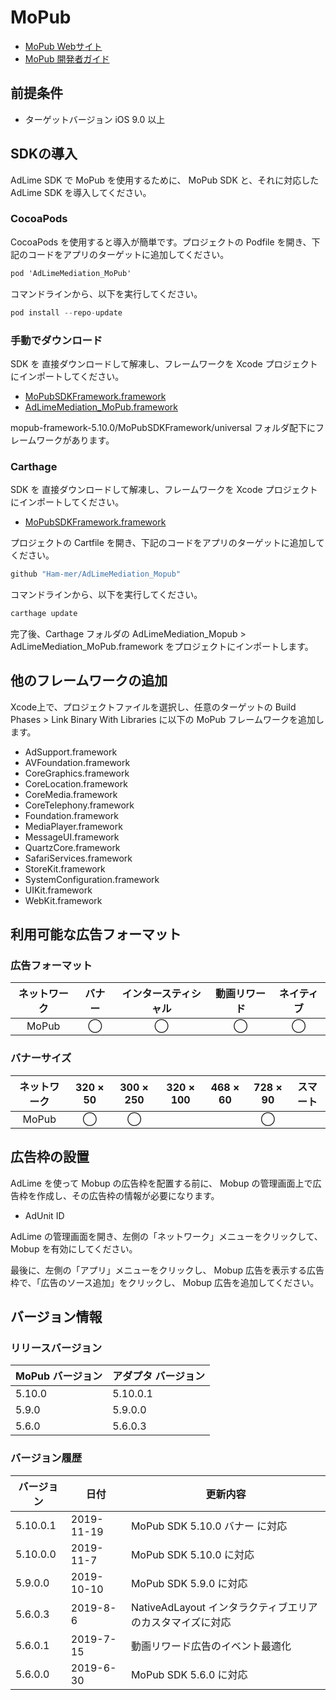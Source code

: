 # MoPub
- [MoPub Webサイト](https://app.mopub.com/apps)
- [MoPub 開発者ガイド](https://developers.mopub.com/publishers/ios/get-started/)

## 前提条件
- ターゲットバージョン iOS 9.0 以上

## SDKの導入

AdLime SDK で MoPub を使用するために、 MoPub SDK と、それに対応した AdLime SDK を導入してください。

### CocoaPods

CocoaPods を使用すると導入が簡単です。プロジェクトの Podfile を開き、下記のコードをアプリのターゲットに追加してください。
```objectivec
pod 'AdLimeMediation_MoPub'
```

コマンドラインから、以下を実行してください。
```objectivec
pod install --repo-update
```

### 手動でダウンロード
SDK を 直接ダウンロードして解凍し、フレームワークを Xcode プロジェクトにインポートしてください。
- [MoPubSDKFramework.framework](https://github.com/mopub/mopub-ios-sdk/releases/download/5.10.0/mopub-framework-5.10.0.zip)
- [AdLimeMediation_MoPub.framework](https://github.com/Ham-mer/AdLime-iOS-Pub/raw/master/DownloadZip/AdLimeMediation_MoPub/5.10.0.1.zip)

mopub-framework-5.10.0/MoPubSDKFramework/universal フォルダ配下にフレームワークがあります。

### Carthage
SDK を 直接ダウンロードして解凍し、フレームワークを Xcode プロジェクトにインポートしてください。
- [MoPubSDKFramework.framework](https://github.com/mopub/mopub-ios-sdk/releases/download/5.10.0/mopub-framework-5.10.0.zip)

プロジェクトの Cartfile を開き、下記のコードをアプリのターゲットに追加してください。
```objectivec
github "Ham-mer/AdLimeMediation_Mopub"
```

コマンドラインから、以下を実行してください。
```objectivec
carthage update
```

完了後、Carthage フォルダの AdLimeMediation_Mopub > AdLimeMediation_MoPub.framework をプロジェクトにインポートします。

## 他のフレームワークの追加
Xcode上で、プロジェクトファイルを選択し、任意のターゲットの Build Phases > Link Binary With Libraries に以下の MoPub フレームワークを追加します。

- AdSupport.framework
- AVFoundation.framework
- CoreGraphics.framework
- CoreLocation.framework
- CoreMedia.framework
- CoreTelephony.framework
- Foundation.framework
- MediaPlayer.framework
- MessageUI.framework
- QuartzCore.framework
- SafariServices.framework
- StoreKit.framework
- SystemConfiguration.framework
- UIKit.framework
- WebKit.framework

## 利用可能な広告フォーマット

### 広告フォーマット
|ネットワーク|バナー|インタースティシャル|動画リワード|ネイティブ|
|:--------:|:----:|:----------:|:------:|:----:|
|MoPub     |◯     | ◯          |◯       |◯     |

### バナーサイズ
|ネットワーク |320 × 50  |300 × 250   |320 × 100  |468 × 60  |728 × 90  |スマート    |
|:-------:|:------:|:--------:|:-------:|:------:|:------:|:-------:|
|MoPub    |◯       |◯         |         |        |◯       |         |

## 広告枠の設置
AdLime を使って Mobup の広告枠を配置する前に、 Mobup の管理画面上で広告枠を作成し、その広告枠の情報が必要になります。
- AdUnit ID

AdLime の管理画面を開き、左側の「ネットワーク」メニューをクリックして、 Mobup を有効にしてください。

最後に、左側の「アプリ」メニューをクリックし、 Mobup 広告を表示する広告枠で、「広告のソース追加」をクリックし、 Mobup 広告を追加してください。

## バージョン情報

### リリースバージョン
| MoPub バージョン    | アダプタ バージョン |
|:-----------------|:----------------|
|5.10.0            |5.10.0.1          |
|5.9.0             |5.9.0.0          |
|5.6.0             |5.6.0.3          |

### バージョン履歴
| バージョン | 日付       | 更新内容                           |
|----------|------------|----------------------------------|
| 5.10.0.1 | 2019-11-19 | MoPub SDK 5.10.0 バナー に対応     | 
| 5.10.0.0 | 2019-11-7  | MoPub SDK 5.10.0 に対応     | 
| 5.9.0.0  | 2019-10-10 | MoPub SDK 5.9.0 に対応     | 
| 5.6.0.3  | 2019-8-6   | NativeAdLayout インタラクティブエリアのカスタマイズに対応|
| 5.6.0.1  | 2019-7-15  | 動画リワード広告のイベント最適化|
| 5.6.0.0  | 2019-6-30  | MoPub SDK 5.6.0 に対応     | 
